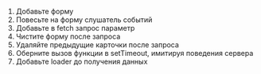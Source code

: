 1. Добавьте форму
2. Повесьте на форму слушатель событий
3. Добавьте в fetch запрос параметр
5. Чистите форму после запроса
6. Удаляйте предыдущие карточки после запроса
7. Оберните вызов функции в setTimeout, имитируя поведения сервера
8. Добавьте loader до получения данных 
